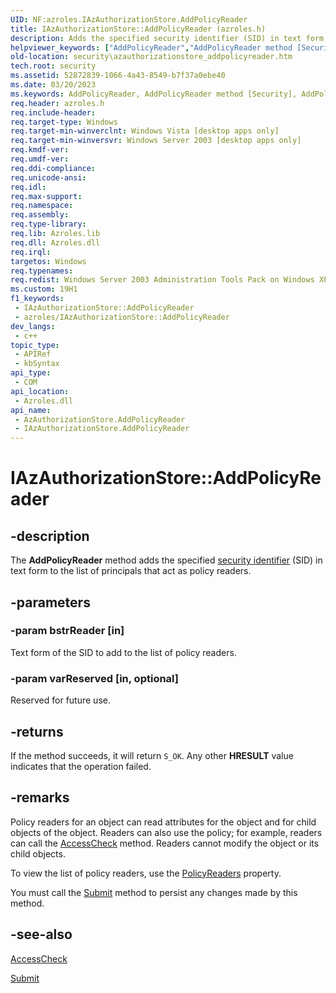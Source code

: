 ```yaml
---
UID: NF:azroles.IAzAuthorizationStore.AddPolicyReader
title: IAzAuthorizationStore::AddPolicyReader (azroles.h)
description: Adds the specified security identifier (SID) in text form to the list of principals that act as policy readers. (IAzAuthorizationStore.AddPolicyReader)
helpviewer_keywords: ["AddPolicyReader","AddPolicyReader method [Security]","AddPolicyReader method [Security]","AzAuthorizationStore object","AddPolicyReader method [Security]","IAzAuthorizationStore interface","AzAuthorizationStore object [Security]","AddPolicyReader method","IAzAuthorizationStore interface [Security]","AddPolicyReader method","IAzAuthorizationStore.AddPolicyReader","IAzAuthorizationStore::AddPolicyReader","azroles/IAzAuthorizationStore::AddPolicyReader","security.azauthorizationstore_addpolicyreader"]
old-location: security\azauthorizationstore_addpolicyreader.htm
tech.root: security
ms.assetid: 52872839-1066-4a43-8549-b7f37a0ebe40
ms.date: 03/20/2023
ms.keywords: AddPolicyReader, AddPolicyReader method [Security], AddPolicyReader method [Security],AzAuthorizationStore object, AddPolicyReader method [Security],IAzAuthorizationStore interface, AzAuthorizationStore object [Security],AddPolicyReader method, IAzAuthorizationStore interface [Security],AddPolicyReader method, IAzAuthorizationStore.AddPolicyReader, IAzAuthorizationStore::AddPolicyReader, azroles/IAzAuthorizationStore::AddPolicyReader, security.azauthorizationstore_addpolicyreader
req.header: azroles.h
req.include-header: 
req.target-type: Windows
req.target-min-winverclnt: Windows Vista [desktop apps only]
req.target-min-winversvr: Windows Server 2003 [desktop apps only]
req.kmdf-ver: 
req.umdf-ver: 
req.ddi-compliance: 
req.unicode-ansi: 
req.idl: 
req.max-support: 
req.namespace: 
req.assembly: 
req.type-library: 
req.lib: Azroles.lib
req.dll: Azroles.dll
req.irql: 
targetos: Windows
req.typenames: 
req.redist: Windows Server 2003 Administration Tools Pack on Windows XP
ms.custom: 19H1
f1_keywords:
 - IAzAuthorizationStore::AddPolicyReader
 - azroles/IAzAuthorizationStore::AddPolicyReader
dev_langs:
 - c++
topic_type:
 - APIRef
 - kbSyntax
api_type:
 - COM
api_location:
 - Azroles.dll
api_name:
 - AzAuthorizationStore.AddPolicyReader
 - IAzAuthorizationStore.AddPolicyReader
---
```


# IAzAuthorizationStore::AddPolicyReader

## -description

The **AddPolicyReader** method adds the specified [security identifier](/windows/win32/SecGloss/s-gly) (SID) in text form to the list of principals that act as policy readers.

## -parameters

### -param bstrReader [in]

Text form of the  SID to add to the list of policy readers.

### -param varReserved [in, optional]

Reserved for future use.

## -returns

If the method succeeds, it will return `S_OK`. Any other **HRESULT** value indicates that the operation failed.

## -remarks

Policy readers for an object can read attributes for the object and for child objects of the object. Readers can also  use the policy; for example, readers can call the [AccessCheck](nf-azroles-iazclientcontext-accesscheck.md) method. Readers cannot modify the object or its child objects.

To view the list of policy readers, use the [PolicyReaders](nf-azroles-iazauthorizationstore-get_policyreaders.md) property.

You must call the [Submit](nf-azroles-iazauthorizationstore-submit.md) method to persist any changes made by this method.

## -see-also

[AccessCheck](nf-azroles-iazclientcontext-accesscheck.md)

[Submit](nf-azroles-iazauthorizationstore-submit.md)
